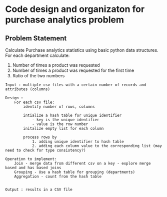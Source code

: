 # Code design and organizaton for purchase analytics problem


##  Problem Statement
Calculate Purchase analytics statistics using basic python data structures.
For each department calculate:

1. Number of times a product was requested
2. Number of times a product was requested for the first time
3. Ratio of the two numbers

```
Input : multiple csv files with a certain number of records and attributes (columns)

Design :
	For each csv file:
		identify number of rows, columns

		intialize a hash table for unique identifier
			- key is the unique identifier
			- value is the row number
		initalize empty list for each column

		process rows by
			1. adding unique identifier to hash table
			2. adding each column value to the corresponding list (may need to check for type consistency?)

Operation to implement:
	Join - merge data from different csv on a key - explore merge based and has based joins
	Grouping - Use a hash table for grouping (departments)
	Aggregation - count from the hash table 


Output : results in a CSV file

```
